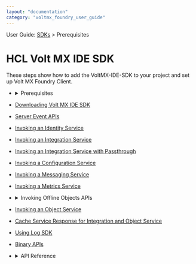 ```yaml
---
layout: "documentation"
category: "voltmx_foundry_user_guide"
---                             
```


User Guide: [SDKs](../Foundry_SDKs.md) > Prerequisites


HCL Volt MX IDE SDK 
===================

These steps show how to add the VoltMX-IDE-SDK to your project and set up Volt MX Foundry Client.

*   <details close markdown="block"><summary>Prerequisites</summary>Volt MX Iris 7.0 and higher versions.
*   [](Downloading_VoltMX_SDK_Files_Iris.md)[Downloading Volt MX IDE SDK](Downloading_VoltMX_SDK_Files_Iris.md)
*   [Server Event APIs](ServerEventAPIs.md)
*   [](Invoking_Identity_Service_Iris.md)[Invoking an Identity Service](Invoking_Identity_Service_Iris.md)
*   [](Invoking_Integration_Service_Iris.md)[Invoking an Integration Service](Invoking_Integration_Service_Iris.md)
*   [](Invoking_Integration_Service_Passthrough_Iris.md)[Invoking an Integration Service with Passthrough](Invoking_Integration_Service_Passthrough_Iris.md)
*   [](Invoking_Configuration_Service_Iris.md)[Invoking a Configuration Service](Invoking_Configuration_Service_Iris.md)
*   [](Invoking_Messaging_Service_Iris.md)[Invoking a Messaging Service](Invoking_Messaging_Service_Iris.md)
*   [](Invoking_Metrics_Service_Iris.md)[Invoking a Metrics Service](Invoking_Metrics_Service_Iris.md)

*   <details close markdown="block"><summary>Invoking Offline Objects APIs</summary>Offline objects is a new capability of Object Services in Volt MX V8 that provides a simplified approach to synchronizing data to a client app for offline access. The APIs can be used at different levels in your applications. All Offline Objects API’s have HCLFoundry as a namespace.  <br/> For more information, see <a href="https://opensource.hcltechsw.com/volt-mx-docs/docs/documentation/Foundry/offline_objectsapi_reference_guide/Content/Offline_Objects_API_Reference.html" target="_blank">VoltMX Offline Objects API Reference Guide.</a>

*   [Invoking an Object Service](../ObjectsAPIReference/Objects_API_Reference.md)
*   [](Cache_Service_Response_for_Integaration_and_Object_Services.md)[Cache Service Response for Integration and Object Service](Cache_Service_Response_for_Integaration_and_Object_Services.md)
*   [](../VoltMX_Logger.md)[Using Log SDK](../VoltMX_Logger.md)
*   [](Binary_APIs.md)[Binary APIs](Binary_APIs.md)

*   <details close markdown="block"><summary>API Reference</summary>To view the API Reference for Volt MX JS, click <a href="http://docs.voltmx.com/8_x_PDFs/voltmxfoundry/voltmx_docsets/voltmx/voltmx-sdk.doc/index.html" target="_blank">VoltMX IDE docset.</a>
   
